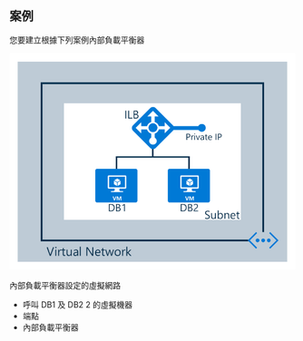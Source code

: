 ## <a name="scenario"></a>案例

您要建立根據下列案例內部負載平衡器

![IMAGE 說明](./media/load-balancer-get-started-ilb-scenario-include/figure1.png)

內部負載平衡器設定的虛擬網路

- 呼叫 DB1 及 DB2 2 的虛擬機器
- 端點
- 內部負載平衡器


